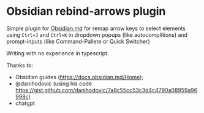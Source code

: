 # Obsidian rebind-arrows plugin

Simple plugin for [Obsidian.md](https://obsidian.md/) for remap arrow keys to select elements using `Ctrl+J` and `Ctrl+K` in dropdown popups (like autocomplitions) and prompt-inputs (like Command-Pallete or Quick Switcher)

Writing with no experience in typescript. 

Thanks to:
- Obsidian guides (https://docs.obsidian.md/Home);
- @danihodovic (using his code https://gist.github.com/danihodovic/7a8c55cc53c3d4c4790a08959a96998c)
- chatgpt
